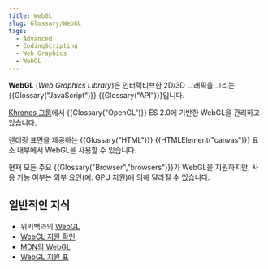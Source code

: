 ```yaml
---
title: WebGL
slug: Glossary/WebGL
tags:
  - Advanced
  - CodingScripting
  - Web Graphics
  - WebGL
---
```


**WebGL** (_Web Graphics Library_)은 인터랙티브한 2D/3D 그래픽을 그리는 {{Glossary("JavaScript")}} {{Glossary("API")}}입니다.

[Khronos 그룹](https://www.khronos.org/)에서 {{Glossary("OpenGL")}} ES 2.0에 기반한 WebGL을 관리하고 있습니다.

렌더링 표면을 제공하는 {{Glossary("HTML")}} {{HTMLElement("canvas")}} 요소 내부에서 WebGL을 사용할 수 있습니다.

현재 모든 주요 {{Glossary("Browser","browsers")}}가 WebGL을 지원하지만, 사용 가능 여부는 외부 요인(예. GPU 지원)에 의해 달라질 수 있습니다.

## 일반적인 지식

- 위키백과의 [WebGL](https://ko.wikipedia.org/wiki/WebGL)
- [WebGL 지원 확인](https://get.webgl.org/)
- [MDN의 WebGL](/ko/docs/Web/API/WebGL_API)
- [WebGL 지원 표](https://caniuse.com/#feat=webgl)
